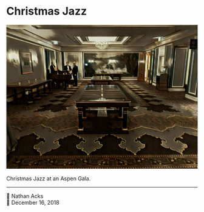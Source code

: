 # Christmas Jazz

![A long ballroom with a glass table in its middle](assets/1979f0c50bbd972d1d0527092adbfc4d.webp)

Christmas Jazz at an Aspen Gala.

- - - -

👤 Nathan Acks  
📅 December 16, 2018
